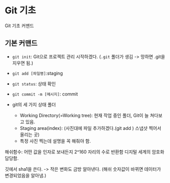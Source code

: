 # Git 기초
Git 기초 커맨드

## 기본 커맨드
- `git init`: Git으로 프로젝트 관리 시작하겠다. (`.git` 폴더가 생김 
-> 망하면 .git을 지우면 됨.)
- `git add [파일명]`:staging
- `git status`: 상태 확인
- `git commit -m [메시지]`: commit

- git의 세 가지 상태 폴더
   - Working Directory(=Working tree):
    현재 작업 중인 폴더, Git이 늘 쳐다보고 있음. 
   - Staging area(index):
      (사진대에 파일 추가하겠다.(git add  )
      스냅샷 찍어서 올리는 곳)
   -   특정 사진 찍는데 설명을 꼭 해줘야 함. 
       

해쉬함수: 어떤 값을 인자로 보내든지 2^160 자리의 수로 반환함 
디지털 세계의 암호화 담당함. 

깃에서 sha1을 쓴다.
-> 작은 변화도 금방 알아낸다. (해쉬 숫자값이 바뀌면 데이터가 변경되었음을 알아냄.)

